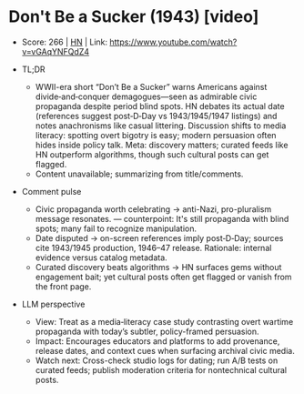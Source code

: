 # Don't Be a Sucker (1943) [video]

- Score: 266 | [HN](https://news.ycombinator.com/item?id=45573025) | Link: https://www.youtube.com/watch?v=vGAqYNFQdZ4

- TL;DR
  - WWII-era short “Don’t Be a Sucker” warns Americans against divide‑and‑conquer demagogues—seen as admirable civic propaganda despite period blind spots. HN debates its actual date (references suggest post‑D‑Day vs 1943/1945/1947 listings) and notes anachronisms like casual littering. Discussion shifts to media literacy: spotting overt bigotry is easy; modern persuasion often hides inside policy talk. Meta: discovery matters; curated feeds like HN outperform algorithms, though such cultural posts can get flagged.
  - Content unavailable; summarizing from title/comments.

- Comment pulse
  - Civic propaganda worth celebrating → anti-Nazi, pro-pluralism message resonates. — counterpoint: It's still propaganda with blind spots; many fail to recognize manipulation.
  - Date disputed → on-screen references imply post‑D‑Day; sources cite 1943/1945 production, 1946–47 release. Rationale: internal evidence versus catalog metadata.
  - Curated discovery beats algorithms → HN surfaces gems without engagement bait; yet cultural posts often get flagged or vanish from the front page.

- LLM perspective
  - View: Treat as a media‑literacy case study contrasting overt wartime propaganda with today’s subtler, policy-framed persuasion.
  - Impact: Encourages educators and platforms to add provenance, release dates, and context cues when surfacing archival civic media.
  - Watch next: Cross-check studio logs for dating; run A/B tests on curated feeds; publish moderation criteria for nontechnical cultural posts.
